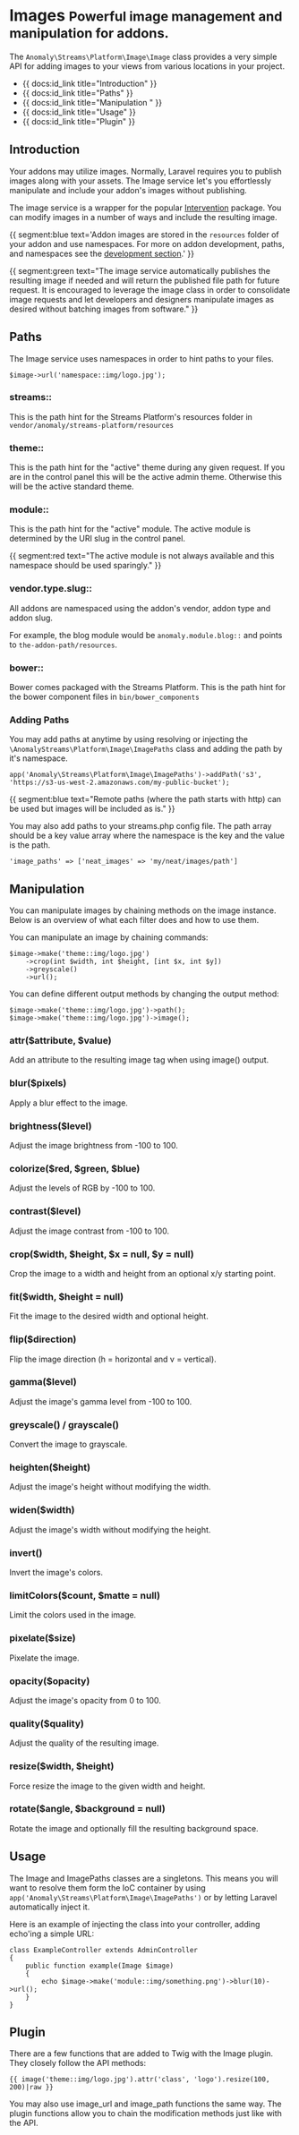 # Images <small>Powerful image management and manipulation for addons.</small>

The `Anomaly\Streams\Platform\Image\Image` class provides a very simple API for adding images to your views from various locations in your project.

* {{ docs:id_link title="Introduction" }}
* {{ docs:id_link title="Paths" }}
* {{ docs:id_link title="Manipulation " }}
* {{ docs:id_link title="Usage" }}
* {{ docs:id_link title="Plugin" }}


## Introduction

Your addons may utilize images. Normally, Laravel requires you to publish images along with your assets. The Image service let's you effortlessly manipulate and include your addon's images without publishing.

The image service is a wrapper for the popular [Intervention](https://github.com/Intervention/image) package. You can modify images in a number of ways and include the resulting image.

{{ segment:blue text='Addon images are stored in the `resources` folder of your addon and use namespaces. For more on addon development, paths, and namespaces see the [development section](http://docs.local:8888/development/introduction).' }}

{{ segment:green text="The image service automatically publishes the resulting image if needed and will return the published file path for future request. It is encouraged to leverage the image class in order to consolidate image requests and let developers and designers manipulate images as desired without batching images from software." }}


## Paths

The Image service uses namespaces in order to hint paths to your files.

	$image->url('namespace::img/logo.jpg');

### streams::

This is the path hint for the Streams Platform's resources folder in `vendor/anomaly/streams-platform/resources`

### theme::

This is the path hint for the "active" theme during any given request. If you are in the control panel this will be the active admin theme. Otherwise this will be the active standard theme.

### module::

This is the path hint for the "active" module. The active module is determined by the URI slug in the control panel.

{{ segment:red text="The active module is not always available and this namespace should be used sparingly." }}

### vendor.type.slug::

All addons are namespaced using the addon's vendor, addon type and addon slug.

For example, the blog module would be `anomaly.module.blog::` and points to `the-addon-path/resources`.

### bower::

Bower comes packaged with the Streams Platform. This is the path hint for the bower component files in `bin/bower_components`

### Adding Paths

You may add paths at anytime by using resolving or injecting the `\AnomalyStreams\Platform\Image\ImagePaths` class and adding the path by it's namespace.

	app('Anomaly\Streams\Platform\Image\ImagePaths')->addPath('s3', 'https://s3-us-west-2.amazonaws.com/my-public-bucket');

{{ segment:blue text="Remote paths (where the path starts with http) can be used but images will be included as is." }}

You may also add paths to your streams.php config file. The path array should be a key value array where the namespace is the key and the value is the path.

	'image_paths' => ['neat_images' => 'my/neat/images/path']


## Manipulation 

You can manipulate images by chaining methods on the image instance. Below is an overview of what each filter does and how to use them.

You can manipulate an image by chaining commands:

	$image->make('theme::img/logo.jpg')
		->crop(int $width, int $height, [int $x, int $y])
		->greyscale()
		->url();

You can define different output methods by changing the output method:

	$image->make('theme::img/logo.jpg')->path();
	$image->make('theme::img/logo.jpg')->image();

### attr($attribute, $value)

Add an attribute to the resulting image tag when using image() output.

### blur($pixels)

Apply a blur effect to the image.

### brightness($level)

Adjust the image brightness from -100 to 100.

### colorize($red, $green, $blue)

Adjust the levels of RGB by -100 to 100.

### contrast($level)

Adjust the image contrast from -100 to 100.

### crop($width, $height, $x = null, $y = null)

Crop the image to a width and height from an optional x/y starting point.

### fit($width, $height = null)

Fit the image to the desired width and optional height.

### flip($direction)

Flip the image direction (h = horizontal and v = vertical).

### gamma($level)

Adjust the image's gamma level from -100 to 100.

### greyscale() / grayscale()

Convert the image to grayscale.

### heighten($height)

Adjust the image's height without modifying the width.

### widen($width)

Adjust the image's width without modifying the height.

### invert()

Invert the image's colors.

### limitColors($count, $matte = null)

Limit the colors used in the image.

### pixelate($size)

Pixelate the image.

### opacity($opacity)

Adjust the image's opacity from 0 to 100.

### quality($quality)

Adjust the quality of the resulting image.

### resize($width, $height)

Force resize the image to the given width and height.

### rotate($angle, $background = null)

Rotate the image and optionally fill the resulting background space.


## Usage

The Image and ImagePaths classes are a singletons. This means you will want to resolve them form the IoC container by using `app('Anomaly\Streams\Platform\Image\ImagePaths')` or by letting Laravel automatically inject it.

Here is an example of injecting the class into your controller, adding echo'ing a simple URL:

	class ExampleController extends AdminController
	{
	    public function example(Image $image)
	    {
			echo $image->make('module::img/something.png')->blur(10)->url();
	    }
	}


## Plugin

There are a few functions that are added to Twig with the Image plugin. They closely follow the API methods:

	{{ image('theme::img/logo.jpg').attr('class', 'logo').resize(100, 200)|raw }}

You may also use image\_url and image\_path functions the same way. The plugin functions allow you to chain the modification methods just like with the API.

